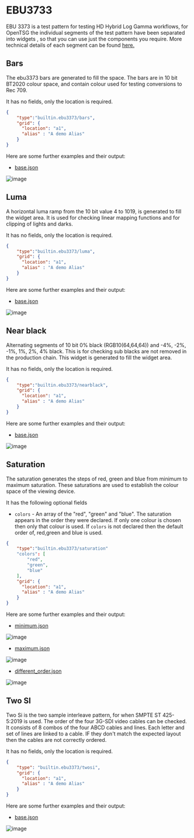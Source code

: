 # EBU3733

EBU 3373 is a test pattern for testing HD Hybrid Log Gamma workflows,
for OpenTSG the individual segments of the test pattern have been separated
into widgets , so that you can use just the components you require.
More technical details of each segment
can be found [here.](https://tech.ebu.ch/publications/tech3373)

## Bars

The ebu3373 bars are generated to fill the space.
The bars are in 10 bit BT2020 colour space, and contain
colour used for testing conversions to
Rec 709.

It has no fields, only the location is required.

```json
{
    "type":"builtin.ebu3373/bars",
    "grid": {
      "location": "a1",
      "alias" : "A demo Alias"
    }
}
```

Here are some further examples and their output:

- [base.json](../../exampleJson/builtin.ebu3373/bars/base-example.json)

![image](../../exampleJson/builtin.ebu3373/bars/base-example.png)

## Luma

A horizontal luma ramp from the 10 bit value 4 to 1019,
is generated to fill the widget area. It is used for
checking linear mapping functions and for clipping
of lights and darks.

It has no fields, only the location is required.

```json
{
    "type":"builtin.ebu3373/luma",
    "grid": {
      "location": "a1",
      "alias" : "A demo Alias"
    }
}
```

Here are some further examples and their output:

- [base.json](../../exampleJson/builtin.ebu3373/luma/base-example.json)

![image](../../exampleJson/builtin.ebu3373/luma/base-example.png)

## Near black

Alternating segments of 10 bit 0% black (RGB10(64,64,64)) and
-4%, -2%, -1%, 1%, 2%, 4% black. This is for checking
sub blacks are not removed in the production chain.
This widget is generated to fill the widget area.

It has no fields, only the location is required.

```json
{
    "type":"builtin.ebu3373/nearblack",
    "grid": {
      "location": "a1",
      "alias" : "A demo Alias"
    }
}
```

Here are some further examples and their output:

- [base.json](../../exampleJson/builtin.ebu3373/nearblack/base-example.json)

![image](../../exampleJson/builtin.ebu3373/nearblack/base-example.png)

## Saturation

The saturation generates the steps of red, green and blue
from minimum to maximum saturation. These saturations
are used to establish the colour space of the viewing device.

It has the following optional fields

- `colors` - An array of the "red", "green" and "blue". The saturation appears in the order
they were declared. If only one colour is chosen then only that colour is used. If `colors` 
is not declared then the default order of, red,green and blue is used.

```json
{
    "type":"builtin.ebu3373/saturation"
    "colors": [
        "red",
        "green",
        "blue"
    ],
    "grid": {
      "location": "a1",
      "alias" : "A demo Alias"
    }
}
```

Here are some further examples and their output:

- [minimum.json](../../exampleJson/builtin.ebu3373/saturation/minimum-example.json)

![image](../../exampleJson/builtin.ebu3373/saturation/minimum-example.png)

- [maximum.json](../../exampleJson/builtin.ebu3373/saturation/maximum-example.json)

![image](../../exampleJson/builtin.ebu3373/saturation/maximum-example.png)

- [different_order.json](../../exampleJson/builtin.ebu3373/saturation/diff-example.json)

![image](../../exampleJson/builtin.ebu3373/saturation/diff-example.png)

## Two SI

Two Si is the two sample interleave pattern, for when SMPTE ST 425-5:2019
is used. The order of the four 3G-SDI video cables can be checked.
It consists of 8 combos of the four ABCD cables and lines. Each letter and
set of lines are linked to a cable. IF they don't match the expected
layout then the cables are not correctly ordered.

It has no fields, only the location is required.

```json
{
    "type": "builtin.ebu3373/twosi",
    "grid": {
      "location": "a1",
      "alias" : "A demo Alias"
    }
}
```

Here are some further examples and their output:

- [base.json](../../exampleJson/builtin.ebu3373/twosi/base-example.json)

![image](../../exampleJson/builtin.ebu3373/twosi/base-example.png)
